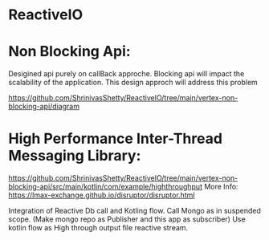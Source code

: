 # ReactiveIO


# Non Blocking Api:
Desigined api purely on callBack approche. 
Blocking api will impact the scalability of the application. 
This design approch will address this problem
 
https://github.com/ShrinivasShetty/ReactiveIO/tree/main/vertex-non-blocking-api/diagram

# High Performance Inter-Thread Messaging Library:
https://github.com/ShrinivasShetty/ReactiveIO/tree/main/vertex-non-blocking-api/src/main/kotlin/com/example/highthroughput
More Info: https://lmax-exchange.github.io/disruptor/disruptor.html


Integration of Reactive Db call and Kotling flow.
Call Mongo as in suspended scope. (Make mongo repo as Publisher and this app as subscriber)
Use kotlin flow as High through output file reactive stream.
